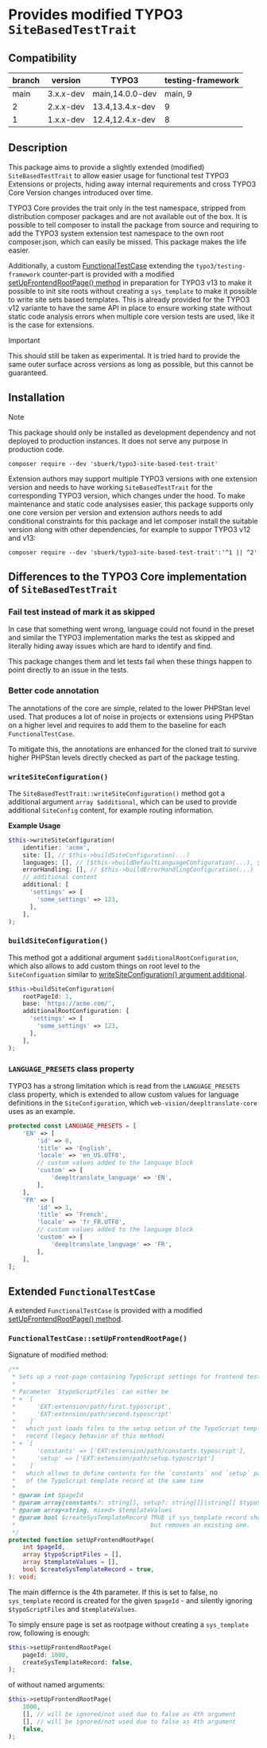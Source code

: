 # Provides modified TYPO3 `SiteBasedTestTrait`

## Compatibility

| branch | version   | TYPO3           | testing-framework |
|--------|-----------|-----------------|-------------------|
| main   | 3.x.x-dev | main,14.0.0-dev | main, 9           |
| 2      | 2.x.x-dev | 13.4,13.4.x-dev | 9                 |
| 1      | 1.x.x-dev | 12.4,12.4.x-dev | 8                 |

## Description

This package aims to provide a slightly extended (modified) `SiteBasedTestTrait` to allow easier usage for functional
test TYPO3 Extensions or projects, hiding away internal requirements and cross TYPO3 Core Version changes introduced
over time.

TYPO3 Core provides the trait only in the test namespace, stripped from distribution composer packages and are not 
available out of the box. It is possible to tell composer to install the package from source and requiring to add
the TYPO3 system extension test namespace to the own root composer.json, which can easily be missed. This package
makes the life easier.

Additionally, a custom [FunctionalTestCase](#extended-functionaltestcase) extending the `typo3/testing-framework`
counter-part is provided with a modified [setUpFrontendRootPage() method](#functionaltestcasesetupfrontendrootpage)
in preparation for TYPO3 v13 to make it possible to init site roots without creating a `sys_template` to make it
possible to write site sets based templates. This is already provided for the TYPO3 v12 variante to have the same
API in place to ensure working state without static code analysis errors when multiple core version tests are used,
like it is the case for extensions.

> [!IMPORTANT]
> This should still be taken as experimental. It is tried hard to provide the same
> outer surface across versions as long as possible, but this cannot be guaranteed.

## Installation

> [!NOTE]
> This package should only be installed as development dependency and
> not deployed to production instances. It does not serve any purpose
> in production code.

```shell
composer require --dev 'sbuerk/typo3-site-based-test-trait'
```

Extension authors may support multiple TYPO3 versions with one extension version and
needs to have working `SiteBasedTestTrait` for the corresponding TYPO3 version, which
changes under the hood. To make maintenance and static code analysises easier, this
package supports only one core version per version and extension authors needs to add
conditional constraints for this package and let composer install the suitable version
along with other dependencies, for example to suppor TYPO3 v12 and v13:

```shell
composer require --dev 'sbuerk/typo3-site-based-test-trait':'^1 || ^2'
```

## Differences to the TYPO3 Core implementation of `SiteBasedTestTrait`

### Fail test instead of mark it as skipped

In case that something went wrong, language could not found in the preset and similar the TYPO3 implementation
marks the test as skipped and literally hiding away issues which are hard to identify and find.

This package changes them and let tests fail when these things happen to point directly to an issue in the tests.

### Better code annotation

The annotations of the core are simple, related to the lower PHPStan level used. That produces a lot of noise
in projects or extensions using PHPStan on a higher level and requires to add them to the baseline for each
`FunctionalTestCase`.

To mitigate this, the annotations are enhanced for the cloned trait to survive higher PHPStan levels directly
checked as part of the package testing.

### `writeSiteConfiguration()`

The `SiteBasedTestTrait::writeSiteConfiguration()` method got a additional argument `array $additional`, which
can be used to provide additional `SiteConfig` content, for example routing information.

**Example Usage**

```php
$this->writeSiteConfiguration(
    identifier: 'acme',
    site: [], // $this->buildSiteConfiguration(...)
    languages: [], // [$this->buildDefaultLanguageConfiguration(...), $this->buildLanguageConfiguration(...), ...]
    errorHandling: [], // $this->buildErrorHandlingConfiguration(...)
    // additional content
    additional: [
      'settings' => [
        'some_settings' => 123,
      ],
    ],
);
```

### `buildSiteConfiguration()`

This method got a additional argument `$additionalRootConfiguration`, which also allows to add custom things on root
level to the `SiteConfiguation` similar to [writeSiteConfiguration() argument additional](#writesiteconfiguration).

```php
$this->buildSiteConfiguration(
    rootPageId: 1,
    base: 'https://acme.com/',
    additionalRootConfiguration: [
      'settings' => [
        'some_settings' => 123,
      ],    
    ],
);
```

### `LANGUAGE_PRESETS` class property

TYPO3 has a strong limitation which is read from the `LANGUAGE_PRESETS` class property, which is extended to allow
custom values for language definitions in the `SiteConfiguration`, which `web-vision/deepltranslate-core` uses as
an example.

```php
protected const LANGUAGE_PRESETS = [
    'EN' => [
        'id' => 0,
        'title' => 'English',
        'locale' => 'en_US.UTF8',
        // custom values added to the language block
        'custom' => [
            'deepltranslate_language' => 'EN',
        ],
    ],
    'FR' => [
        'id' => 1,
        'title' => 'French',
        'locale' => 'fr_FR.UTF8',
        // custom values added to the language block
        'custom' => [
            'deepltranslate_language' => 'FR',
        ],        
    ],
];
```

## Extended  `FunctionalTestCase`

A extended `FunctionalTestCase` is provided with a modified [setUpFrontendRootPage() method](#functionaltestcasesetupfrontendrootpage).

### `FunctionalTestCase::setUpFrontendRootPage()`

Signature of modified method:

```php
/**
 * Sets up a root-page containing TypoScript settings for frontend testing.
 *
 * Parameter `$typoScriptFiles` can either be
 * + `[
 *      'EXT:extension/path/first.typoscript',
 *      'EXT:extension/path/second.typoscript'
 *    ]`
 *   which just loads files to the setup setion of the TypoScript template
 *   record (legacy behavior of this method)
 * + `[
 *      'constants' => ['EXT:extension/path/constants.typoscript'],
 *      'setup' => ['EXT:extension/path/setup.typoscript']
 *    ]`
 *   which allows to define contents for the `constants` and `setup` part
 *   of the TypoScript template record at the same time
 *
 * @param int $pageId
 * @param array{constants?: string[], setup?: string[]}|string[] $typoScriptFiles
 * @param array<string, mixed> $templateValues
 * @param bool $createSysTemplateRecord TRUE if sys_template record should be created, FALSE does not create one
 *                                      but removes an existing one.
 */
protected function setUpFrontendRootPage(
    int $pageId,
    array $typoScriptFiles = [],
    array $templateValues = [],
    bool $createSysTemplateRecord = true,
): void;
```

The main differnce is the 4th parameter. If this is set to false, no `sys_template` record is created for the given
`$pageId` - and silently ignoring `$typoScriptFiles` and `$templateValues`.

To simply ensure page is set as rootpage without creating a `sys_template` row, following is enough:

```php
$this->setUpFrontendRootPage(
    pageId: 1000,
    createSysTemplateRecord: false,
);
```

of without named arguments:

```php
$this->setUpFrontendRootPage(
    1000,
    [], // will be ignored/not used due to false as 4th argument
    [], // will be ignored/not used due to false as 4th argument
    false,
);
```